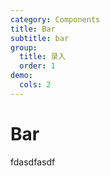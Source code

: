 ```yaml
---
category: Components
title: Bar
subtitle: bar
group: 
  title: 录入
  order: 1
demo:
  cols: 2
---
```


# Bar
fdasdfasdf

<!-- ```jsx
import { Bar } from 'future-ui';

export default () => <Bar title="Hello dumi!" />
``` -->